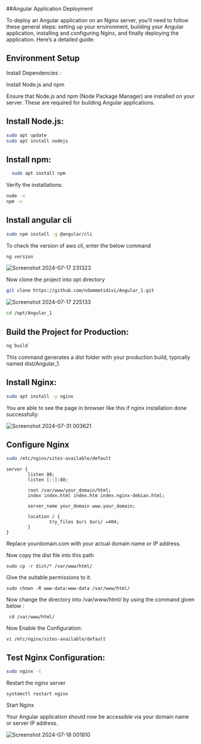 ##Angular Application Deployment 
 
To deploy an Angular application on an Nginx server, you'll need to follow these general steps: 
setting up your environment, building your Angular application, installing and configuring Nginx, and finally deploying the application. Here’s a detailed guide:

## Environment Setup 
Install Dependencies :

Install Node.js and npm

Ensure that Node.js and npm (Node Package Manager) are installed on your server. These are required for building Angular applications.

## Install Node.js:

```bash
sudo apt update
sudo apt install nodejs
``` 
## Install npm:

```bash
  sudo apt install npm
``` 
Verify the installations:

```bash
node -v
npm -v
``` 
## Install angular cli 
```bash
sudo npm install -g @angular/cli
``` 
To check the version of aws cli, enter the below command 
```bash
ng version
``` 
![Screenshot 2024-07-17 231323](https://github.com/user-attachments/assets/cb1f2461-cb8e-4a71-a099-6c1bac8e367b)

Now clone the project into opt directory
```bash
git clone https://github.com/ndommetidivi/Angular_1.git
``` 
![Screenshot 2024-07-17 225133](https://github.com/user-attachments/assets/382830eb-cc96-493c-8c1f-4f926d7d0fd6)

```bash
cd /opt/Angular_1
``` 
## Build the Project for Production:
```bash
ng build
``` 
This command generates a dist folder with your production build, typically named dist/Angular_1.

## Install Nginx:

```bash
sudo apt install -y nginx
``` 
 You are able to see the page in browser like this if nginx installation done successfully:

![Screenshot 2024-07-31 003621](https://github.com/user-attachments/assets/c989c5fe-2b79-4461-b215-dc63248ec2b6)

## Configure Nginx
```bash
sudo /etc/nginx/sites-available/default     
``` 
```
server {
        listen 80;
        listen [::]:80;

        root /var/www/your_domain/html;
        index index.html index.htm index.nginx-debian.html;

        server_name your_domain www.your_domain;

        location / {
                try_files $uri $uri/ =404;
        }
}
``` 
Replace yourdomain.com with your actual domain name or IP address.

Now copy the dist file into this path 
```
sudo cp -r dist/* /var/www/html/
``` 
Give the suitable permissions to it.
```
sudo chown -R www-data:www-data /var/www/html/
``` 
Now change the directory into /var/www/html/ by using the command given below : 
```
 cd /var/www/html/
``` 
Now Enable the Configuration:

```
vi /etc/nginx/sites-available/default
``` 
## Test Nginx Configuration:
```bash
sudo nginx -t
``` 
Restart the nginx server
```
systemctl restart nginx
``` 
Start Nginx

Your Angular application should now be accessible via your domain name or server IP address.

![Screenshot 2024-07-18 001810](https://github.com/user-attachments/assets/dd6063a2-cbf3-4aaa-b9de-2448c8342f1d)





